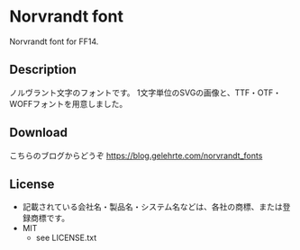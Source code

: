 Norvrandt font
====

Norvrandt font for FF14.

## Description
ノルヴラント文字のフォントです。
1文字単位のSVGの画像と、TTF・OTF・WOFFフォントを用意しました。

## Download
こちらのブログからどうぞ
<https://blog.gelehrte.com/norvrandt_fonts>

## License
* 記載されている会社名・製品名・システム名などは、各社の商標、または登録商標です。
* MIT
	* see LICENSE.txt


